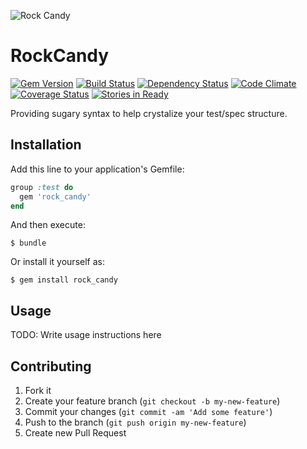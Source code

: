 ![Rock Candy](http://upload.wikimedia.org/wikipedia/commons/thumb/6/6c/Rock-Candy-Sticks.jpg/320px-Rock-Candy-Sticks.jpg)

# RockCandy

[![Gem Version](https://badge.fury.io/rb/rock_candy.png)](http://badge.fury.io/rb/rock_candy)
[![Build Status](https://secure.travis-ci.org/ScrappyAcademy/rock_candy.png?branch=master)](http://travis-ci.org/ScrappyAcademy/rock_candy)
[![Dependency Status](https://gemnasium.com/ScrappyAcademy/rock_candy.png?travis)](https://gemnasium.com/ScrappyAcademy/rock_candy)
[![Code Climate](https://codeclimate.com/github/ScrappyAcademy/rock_candy.png)](https://codeclimate.com/github/ScrappyAcademy/rock_candy)
[![Coverage Status](https://coveralls.io/repos/ScrappyAcademy/rock_candy/badge.png)](https://coveralls.io/r/ScrappyAcademy/rock_candy)
[![Stories in Ready](http://badge.waffle.io/scrappyacademy/rock_candy.png)](http://waffle.io/scrappyacademy/rock_candy)

Providing sugary syntax to help crystalize your test/spec structure.


## Installation

Add this line to your application's Gemfile:

```ruby
group :test do
  gem 'rock_candy'
end
```

And then execute:

    $ bundle

Or install it yourself as:

    $ gem install rock_candy

## Usage

TODO: Write usage instructions here

## Contributing

1. Fork it
2. Create your feature branch (`git checkout -b my-new-feature`)
3. Commit your changes (`git commit -am 'Add some feature'`)
4. Push to the branch (`git push origin my-new-feature`)
5. Create new Pull Request
